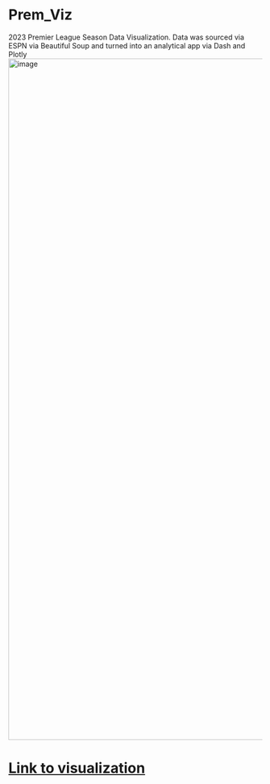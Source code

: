 # Prem_Viz
2023 Premier League Season Data Visualization. Data was sourced via ESPN via Beautiful Soup and turned into an analytical app via Dash and Plotly
<img width="1353" alt="image" src="https://github.com/homefries1/Prem_Viz/assets/88285107/75a540bd-d7ad-4b4f-a580-b9c1f61a2a71">
# [Link to visualization](https://prem-dash-live2.onrender.com)

